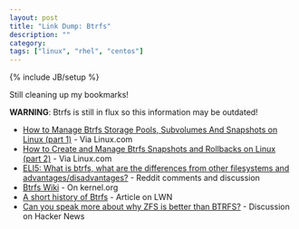 ```yaml
---
layout: post
title: "Link Dump: Btrfs"
description: ""
category: 
tags: ["linux", "rhel", "centos"]
---
```

{% include JB/setup %}

Still cleaning up my bookmarks!

**WARNING**: Btrfs is still in flux so this information may be outdated!

* [How to Manage Btrfs Storage Pools, Subvolumes And Snapshots on Linux (part 1)](https://www.linux.com/learn/tutorials/767332-howto-manage-btrfs-storage-pools-subvolumes-and-snapshots-on-linux-part-1) - Via Linux.com
* [How to Create and Manage Btrfs Snapshots and Rollbacks on Linux (part 2)](https://www.linux.com/learn/tutorials/767683-how-to-create-and-manage-btrfs-snapshots-and-rollbacks-on-linux-part-2) - Via Linux.com
* [ELI5: What is btrfs, what are the differences from other filesystems and advantages/disadvantages?](https://www.reddit.com/r/linux/comments/26bh39/eli5_what_is_btrfs_what_are_the_differences_from/) - Reddit comments and discussion
* [Btrfs Wiki](https://btrfs.wiki.kernel.org/index.php/Main_Page) - On kernel.org
* [A short history of Btrfs](https://lwn.net/Articles/342892/) - Article on LWN
* [Can you speak more about why ZFS is better than BTRFS?](https://news.ycombinator.com/item?id=8303333) - Discussion on Hacker News
